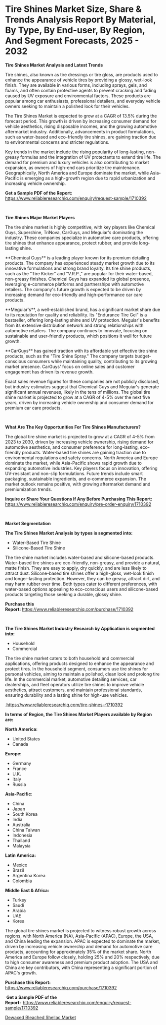 <p><h1>Tire Shines Market Size, Share & Trends Analysis Report By Material, By Type, By End-user, By Region, And Segment Forecasts, 2025 - 2032</h1></p><p><strong>Tire Shines Market Analysis and Latest Trends</strong></p>
<p><p>Tire shines, also known as tire dressings or tire gloss, are products used to enhance the appearance of vehicle tires by providing a glossy, wet-look finish. They are available in various forms, including sprays, gels, and foams, and often contain protective agents to prevent cracking and fading caused by UV exposure and environmental factors. These products are popular among car enthusiasts, professional detailers, and everyday vehicle owners seeking to maintain a polished look for their vehicles.</p><p>The Tire Shines Market is expected to grow at a CAGR of 13.5% during the forecast period. This growth is driven by increasing consumer demand for vehicle aesthetics, rising disposable incomes, and the growing automotive aftermarket industry. Additionally, advancements in product formulations, such as water-based and eco-friendly tire shines, are gaining traction due to environmental concerns and stricter regulations.</p><p>Key trends in the market include the rising popularity of long-lasting, non-greasy formulas and the integration of UV protectants to extend tire life. The demand for premium and luxury vehicles is also contributing to market expansion, as owners of high-end cars prioritize tire maintenance. Geographically, North America and Europe dominate the market, while Asia-Pacific is emerging as a high-growth region due to rapid urbanization and increasing vehicle ownership.</p></p>
<p><strong>Get a Sample PDF of the Report:&nbsp;</strong> <a href="https://www.reliableresearchiq.com/enquiry/request-sample/1710392?utm_campaign=103&utm_medium=2&utm_source=Github&utm_content=ia&utm_term=25012025&utm_id=tire-shines">https://www.reliableresearchiq.com/enquiry/request-sample/1710392</a></p>
<p>&nbsp;</p>
<p><strong>Tire Shines Major Market Players</strong></p>
<p><p>The tire shine market is highly competitive, with key players like Chemical Guys, Supershine, TriNova, CarGuys, and Meguiar's dominating the industry. These companies specialize in automotive care products, offering tire shines that enhance appearance, protect rubber, and provide long-lasting shine.</p><p>**Chemical Guys** is a leading player known for its premium detailing products. The company has experienced steady market growth due to its innovative formulations and strong brand loyalty. Its tire shine products, such as the "Tire Kicker" and "V.R.P.," are popular for their water-based, non-greasy finishes. Chemical Guys has expanded its global presence, leveraging e-commerce platforms and partnerships with automotive retailers. The company's future growth is expected to be driven by increasing demand for eco-friendly and high-performance car care products.</p><p>**Meguiar's**, a well-established brand, has a significant market share due to its reputation for quality and reliability. Its "Endurance Tire Gel" is a bestseller, offering long-lasting shine and UV protection. Meguiar's benefits from its extensive distribution network and strong relationships with automotive retailers. The company continues to innovate, focusing on sustainable and user-friendly products, which positions it well for future growth.</p><p>**CarGuys** has gained traction with its affordable yet effective tire shine products, such as the "Tire Shine Spray." The company targets budget-conscious consumers while maintaining quality, contributing to its growing market presence. CarGuys' focus on online sales and customer engagement has driven its revenue growth.</p><p>Exact sales revenue figures for these companies are not publicly disclosed, but industry estimates suggest that Chemical Guys and Meguiar's generate significant annual revenues, likely in the tens of millions. The global tire shine market is projected to grow at a CAGR of 4-5% over the next five years, driven by increasing vehicle ownership and consumer demand for premium car care products.</p></p>
<p>&nbsp;</p>
<p><strong>What Are The Key Opportunities For Tire Shines Manufacturers?</strong></p>
<p><p>The global tire shine market is projected to grow at a CAGR of 4-5% from 2023 to 2030, driven by increasing vehicle ownership, rising demand for automotive aesthetics, and consumer preference for long-lasting, eco-friendly products. Water-based tire shines are gaining traction due to environmental regulations and safety concerns. North America and Europe dominate the market, while Asia-Pacific shows rapid growth due to expanding automotive industries. Key players focus on innovation, offering UV-resistant and non-slip formulations. Future trends include smart packaging, sustainable ingredients, and e-commerce expansion. The market outlook remains positive, with growing aftermarket demand and premiumization trends.</p></p>
<p><strong>Inquire or Share Your Questions If Any Before Purchasing This Report:</strong> <a href="https://www.reliableresearchiq.com/enquiry/pre-order-enquiry/1710392?utm_campaign=103&utm_medium=2&utm_source=Github&utm_content=ia&utm_term=25012025&utm_id=tire-shines">https://www.reliableresearchiq.com/enquiry/pre-order-enquiry/1710392</a></p>
<p>&nbsp;</p>
<p><strong>Market Segmentation</strong></p>
<p><strong>The Tire Shines Market Analysis by types is segmented into:</strong></p>
<p><ul><li>Water-Based Tire Shine</li><li>Silicone-Based Tire Shine</li></ul></p>
<p><p>The tire shine market includes water-based and silicone-based products. Water-based tire shines are eco-friendly, non-greasy, and provide a natural, matte finish. They are easy to apply, dry quickly, and are less likely to attract dust. Silicone-based tire shines offer a high-gloss, wet-look finish and longer-lasting protection. However, they can be greasy, attract dirt, and may harm rubber over time. Both types cater to different preferences, with water-based options appealing to eco-conscious users and silicone-based products targeting those seeking a durable, glossy shine.</p></p>
<p><strong>Purchase this Report:&nbsp;</strong><a href="https://www.reliableresearchiq.com/purchase/1710392?utm_campaign=103&utm_medium=2&utm_source=Github&utm_content=ia&utm_term=25012025&utm_id=tire-shines">https://www.reliableresearchiq.com/purchase/1710392</a></p>
<p>&nbsp;</p>
<p><strong>The Tire Shines Market Industry Research by Application is segmented into:</strong></p>
<p><ul><li>Household</li><li>Commercial</li></ul></p>
<p><p>The tire shine market caters to both household and commercial applications, offering products designed to enhance the appearance and protect tires. In the household segment, consumers use tire shines for personal vehicles, aiming to maintain a polished, clean look and prolong tire life. In the commercial market, automotive detailing services, car dealerships, and fleet operators utilize tire shines to improve vehicle aesthetics, attract customers, and maintain professional standards, ensuring durability and a lasting shine for high-use vehicles.</p></p>
<p><a href="https://www.reliableresearchiq.com/tire-shines-r1710392?utm_campaign=103&utm_medium=2&utm_source=Github&utm_content=ia&utm_term=25012025&utm_id=tire-shines">&nbsp;https://www.reliableresearchiq.com/tire-shines-r1710392</a></p>
<p><strong>In terms of Region, the Tire Shines Market Players available by Region are:</strong></p>
<p>
    <p> <strong> North America: </strong>
        <ul>
            <li>United States</li>
            <li>Canada</li>
        </ul>
        </p> 
    <p> <strong> Europe: </strong>
        <ul>
            <li>Germany</li>
            <li>France</li>
            <li>U.K.</li>
            <li>Italy</li>
            <li>Russia</li>
        </ul>
        </p> 
    <p> <strong> Asia-Pacific: </strong>
        <ul>
            <li>China</li>
            <li>Japan</li>
            <li>South Korea</li>
            <li>India</li>
            <li>Australia</li>
            <li>China Taiwan</li>
            <li>Indonesia</li>
            <li>Thailand</li>
            <li>Malaysia</li>
        </ul>
        </p> 
    <p> <strong> Latin America: </strong>
        <ul>
            <li>Mexico</li>
            <li>Brazil</li>
            <li>Argentina Korea</li>
            <li>Colombia</li>
        </ul>
        </p> 
    <p> <strong> Middle East & Africa: </strong>
        <ul>
            <li>Turkey</li>
            <li>Saudi</li>
            <li>Arabia</li>
            <li>UAE</li>
            <li>Korea</li>
        </ul>
    </p>
    </p>
<p><p>The global tire shines market is projected to witness robust growth across regions, with North America (NA), Asia-Pacific (APAC), Europe, the USA, and China leading the expansion. APAC is expected to dominate the market, driven by increasing vehicle ownership and demand for automotive care products, accounting for approximately 35% of the market share. North America and Europe follow closely, holding 25% and 20% respectively, due to high consumer awareness and premium product adoption. The USA and China are key contributors, with China representing a significant portion of APAC's growth.</p></p>
<p><strong>Purchase this Report: </strong><a href="https://www.reliableresearchiq.com/purchase/1710392?utm_campaign=103&utm_medium=2&utm_source=Github&utm_content=ia&utm_term=25012025&utm_id=tire-shines">https://www.reliableresearchiq.com/purchase/1710392</a></p>
<p>&nbsp;<strong>Get a Sample PDF of the Report:&nbsp;&nbsp;</strong><a href="https://www.reliableresearchiq.com/enquiry/request-sample/1710392?utm_campaign=103&utm_medium=2&utm_source=Github&utm_content=ia&utm_term=25012025&utm_id=tire-shines">https://www.reliableresearchiq.com/enquiry/request-sample/1710392</a></p>
<p><strong></strong></p>
<p><p><a href="https://github.com/vilehoaguy/Market-Research-Report-List-1/blob/main/dewaxed-bleached-shellac-market.md?utm_campaign=103&utm_medium=2&utm_source=Github&utm_content=ia&utm_term=25012025&utm_id=tire-shines">Dewaxed Bleached Shellac Market</a></p></p>